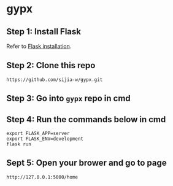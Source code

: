 # gypx

## Step 1: Install Flask
Refer to [Flask installation](https://dormousehole.readthedocs.io/en/latest/installation.html).

## Step 2: Clone this repo

```
https://github.com/sijia-w/gypx.git
```

## Step 3: Go into `gypx` repo in cmd

## Step 4: Run the commands below in cmd

```
export FLASK_APP=server
export FLASK_ENV=development
flask run
```

## Sept 5: Open your brower and go to page

```
http://127.0.0.1:5000/home
```
